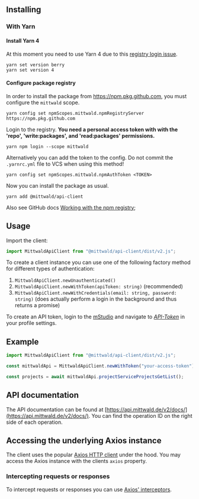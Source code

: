 ## Installing

### With Yarn

#### Install Yarn 4

At this moment you need to use Yarn 4 due to this
[registry login issue](https://github.com/yarnpkg/berry/issues/4341#issuecomment-1477122723).

```shell
yarn set version berry
yarn set version 4
```

#### Configure package registry

In order to install the package from https://npm.pkg.github.com, you must
configure the `mittwald` scope.

```shell
yarn config set npmScopes.mittwald.npmRegistryServer https://npm.pkg.github.com
```

Login to the registry. **You need a personal access token with with the 'repo',
'write:packages', and 'read:packages' permissions.**

```shell
yarn npm login --scope mittwald
```

Alternatively you can add the token to the config. Do not commit the
`.yarnrc.yml` file to VCS when using this method!

```shell
yarn config set npmScopes.mittwald.npmAuthToken <TOKEN>
```

Now you can install the package as usual.

```shell
yarn add @mittwald/api-client
```

Also see GitHub docs
[Working with the npm registry](https://docs.github.com/en/packages/working-with-a-github-packages-registry/working-with-the-npm-registry#authenticating-to-github-packages);

## Usage

Import the client:

```typescript
import MittwaldApiClient from "@mittwald/api-client/dist/v2.js";
```

To create a client instance you can use one of the following factory method for
different types of authentication:

1. `MittwaldApiClient.newUnauthenticated()`
2. `MittwaldApiClient.newWithToken(apiToken: string)` (recommended)
3. `MittwaldApiClient.newWithCredentials(email: string, password: string)` (does
   actually perform a login in the background and thus returns a promise)

To create an API token, login to the [mStudio](https://studio.mittwald.de) and
navigate to [_API-Token_](https://studio.mittwald.de/app/profile/api-tokens) in
your profile settings.

## Example

```typescript
import MittwaldApiClient from "@mittwald/api-client/dist/v2.js";

const mittwaldApi = MittwaldApiClient.newWithToken("your-access-token");

const projects = await mittwaldApi.projectServiceProjectsGetList();
```

## API documentation

The API documentation can be found at
[https://api.mittwald.de/v2/docs/](https://api.mittwald.de/v2/docs/). You can
find the operation ID on the right side of each operation.

## Accessing the underlying Axios instance

The client uses the popular [Axios HTTP client](https://axios-http.com) under
the hood. You may access the Axios instance with the clients `axios` property.

### Intercepting requests or responses

To intercept requests or responses you can use
[Axios' interceptors](https://axios-http.com/docs/interceptors).
